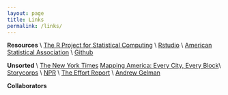 ```yaml
---
layout: page
title: Links
permalink: /links/
---
```


__Resources__ \\
[The R Project for Statistical Computing](https://www.r-project.org) \\
[Rstudio](https://www.rstudio.com) \\
[American Statistical Association](http://www.amstat.org) \\
[Github](https://github.com/ydhwang) 

__Unsorted__ \\
[The New York Times](https://www.nytimes.com) [Mapping America: Every City, Every Block](http://www.nytimes.com/projects/census/2010/explorer.html?ref=nyregion)\\
[Storycorps](https://storycorps.org/) \\
[NPR](http://www.npr.org) \\
[The Effort Report](http://effortreport.libsyn.com) \\
[Andrew Gelman](http://andrewgelman.com)

__Collaborators__
